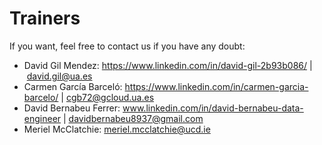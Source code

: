 # Trainers
If you want, feel free to contact us if you have any doubt:

* David Gil Mendez: https://www.linkedin.com/in/david-gil-2b93b086/ | david.gil@ua.es
* Carmen García Barceló: https://www.linkedin.com/in/carmen-garcia-barcelo/ | cgb72@gcloud.ua.es
* David Bernabeu Ferrer: www.linkedin.com/in/david-bernabeu-data-engineer | davidbernabeu8937@gmail.com
* Meriel McClatchie: meriel.mcclatchie@ucd.ie
